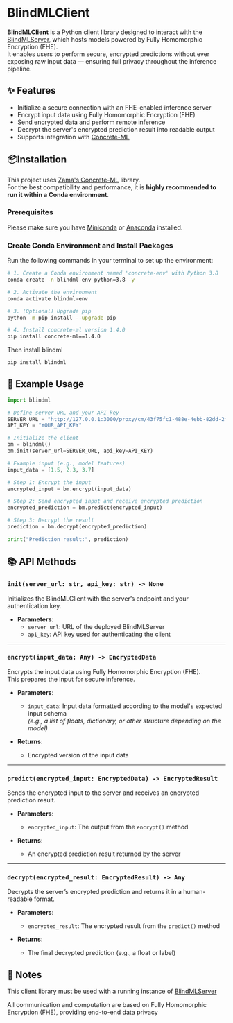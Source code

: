 # BlindMLClient

**BlindMLClient** is a Python client library designed to interact with the [BlindMLServer](https://github.com/blindml-ai/blindml-server), which hosts models powered by Fully Homomorphic Encryption (FHE).   
It enables users to perform secure, encrypted predictions without ever exposing raw input data — ensuring full privacy throughout the inference pipeline.



## ✨ Features

- Initialize a secure connection with an FHE-enabled inference server
- Encrypt input data using Fully Homomorphic Encryption (FHE)
- Send encrypted data and perform remote inference
- Decrypt the server's encrypted prediction result into readable output
- Supports integration with [Concrete-ML](https://docs.zama.ai/concrete-ml/)



## 📦Installation

This project uses [Zama's Concrete-ML](https://github.com/zama-ai/concrete-ml) library.  
For the best compatibility and performance, it is **highly recommended to run it within a Conda environment**.

### Prerequisites

Please make sure you have [Miniconda](https://docs.conda.io/en/latest/miniconda.html) or [Anaconda](https://www.anaconda.com/) installed.

### Create Conda Environment and Install Packages

Run the following commands in your terminal to set up the environment:

```bash
# 1. Create a Conda environment named 'concrete-env' with Python 3.8
conda create -n blindml-env python=3.8 -y

# 2. Activate the environment
conda activate blindml-env

# 3. (Optional) Upgrade pip
python -m pip install --upgrade pip

# 4. Install concrete-ml version 1.4.0
pip install concrete-ml==1.4.0
```
Then install blindml
```bash
pip install blindml
```

## 🚀 Example Usage
```python
import blindml

# Define server URL and your API key
SERVER_URL = "http://127.0.0.1:3000/proxy/cm/43f75fc1-488e-4ebb-82dd-2f59ee80f3ce"
API_KEY = "YOUR_API_KEY"

# Initialize the client
bm = blindml()
bm.init(server_url=SERVER_URL, api_key=API_KEY)

# Example input (e.g., model features)
input_data = [1.5, 2.3, 3.7]

# Step 1: Encrypt the input
encrypted_input = bm.encrypt(input_data)

# Step 2: Send encrypted input and receive encrypted prediction
encrypted_prediction = bm.predict(encrypted_input)

# Step 3: Decrypt the result
prediction = bm.decrypt(encrypted_prediction)

print("Prediction result:", prediction)
```

## 📚 API Methods

### `init(server_url: str, api_key: str) -> None`
Initializes the BlindMLClient with the server’s endpoint and your authentication key.

- **Parameters**:  
  - `server_url`: URL of the deployed BlindMLServer  
  - `api_key`: API key used for authenticating the client

---

### `encrypt(input_data: Any) -> EncryptedData`
Encrypts the input data using Fully Homomorphic Encryption (FHE).  
This prepares the input for secure inference.

- **Parameters**:  
  - `input_data`: Input data formatted according to the model's expected input schema  
    *(e.g., a list of floats, dictionary, or other structure depending on the model)*

- **Returns**:  
  - Encrypted version of the input data

---

### `predict(encrypted_input: EncryptedData) -> EncryptedResult`
Sends the encrypted input to the server and receives an encrypted prediction result.

- **Parameters**:  
  - `encrypted_input`: The output from the `encrypt()` method

- **Returns**:  
  - An encrypted prediction result returned by the server

---

### `decrypt(encrypted_result: EncryptedResult) -> Any`
Decrypts the server’s encrypted prediction and returns it in a human-readable format.

- **Parameters**:  
  - `encrypted_result`: The encrypted result from the `predict()` method

- **Returns**:  
  - The final decrypted prediction (e.g., a float or label)


## 📌 Notes
This client library must be used with a running instance of [BlindMLServer](https://github.com/blindml-ai/blindml-server)

All communication and computation are based on Fully Homomorphic Encryption (FHE), providing end-to-end data privacy














